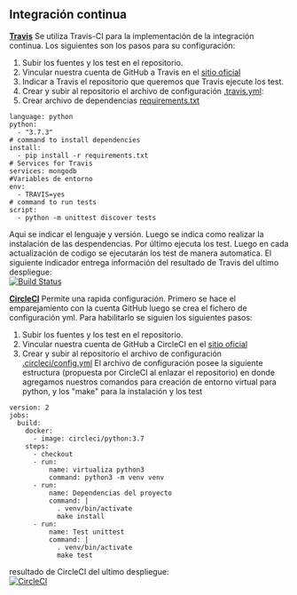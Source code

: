## Integración continua
**[Travis](https://travis-ci.org)** Se utiliza Travis-CI para la implementación de la integración continua. Los siguientes son los pasos para su configuración:
1. Subir los fuentes y los test en el repositorio.
2. Vincular nuestra cuenta de GitHub a Travis en el [sitio oficial](https://travis-ci.org)
3. Indicar a Travis el repositorio que queremos que Travis ejecute los test.
4. Crear y subir al repositorio el archivo de configuración [.travis.yml](https://github.com/rodrigo-orellana/eco-challenge/blob/master/.travis.yml):  
5. Crear archivo de dependencias [requirements.txt](https://github.com/rodrigo-orellana/eco-challenge/blob/master/requirements.txt)  
~~~
language: python
python:
  - "3.7.3"
# command to install dependencies
install:
  - pip install -r requirements.txt
# Services for Travis
services: mongodb
#Variables de entorno
env:
  - TRAVIS=yes
# command to run tests
script:
  - python -m unittest discover tests
~~~  

Aqui se indicar el lenguaje y versión. Luego se indica como realizar la instalación de las despendencias. Por último ejecuta los test. Luego en cada actualización de codigo se ejecutarán los test de manera automatica. El siguiente indicador entrega información del resultado de Travis del ultimo despliegue:  
[![Build Status](https://travis-ci.org/rodrigo-orellana/eco-challenge.svg?branch=master)](https://travis-ci.org/rodrigo-orellana/eco-challenge)  

**[CircleCI](https://circleci.com/)** Permite una rapida configuración. Primero se hace el emparejamiento con la  cuenta GitHub luego se crea el fichero de configuración yml.
 Para habilitarlo se siguien los siguientes pasos:  
1. Subir los fuentes y los test en el repositorio.
2. Vincular nuestra cuenta de GitHub a CircleCI en el [sitio oficial](https://circleci.com/)
3. Crear y subir al repositorio el archivo de configuración [.circleci/config.yml](https://github.com/rodrigo-orellana/eco-challenge/blob/master/.circleci/config.yml) 
El archivo de configuración posee la siguiente estructura (propuesta por CircleCI al enlazar el repositorio) en donde agregamos nuestros comandos para creación de entorno virtual para python, y los "make" para la instalación y los test
~~~
version: 2
jobs:
  build:
    docker:
      - image: circleci/python:3.7
    steps:
      - checkout
      - run:
          name: virtualiza python3
          command: python3 -m venv venv
      - run:
          name: Dependencias del proyecto
          command: |
            . venv/bin/activate 
            make install
      - run:
          name: Test unittest
          command: |
            . venv/bin/activate 
            make test
~~~ 

resultado de CircleCI del ultimo despliegue:  
[![CircleCI](https://circleci.com/gh/rodrigo-orellana/eco-challenge.svg?style=svg)](https://circleci.com/gh/rodrigo-orellana/eco-challenge)  